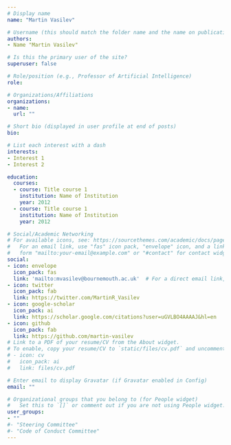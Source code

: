 ```yaml
---
# Display name
name: "Martin Vasilev"

# Username (this should match the folder name and the name on publications)
authors:
- Name "Martin Vasilev"

# Is this the primary user of the site?
superuser: false

# Role/position (e.g., Professor of Artificial Intelligence)
role:

# Organizations/Affiliations
organizations:
- name: 
  url: ""

# Short bio (displayed in user profile at end of posts)
bio: 

# List each interest with a dash
interests:
- Interest 1
- Interest 2

education:
  courses:
  - course: Title course 1
    institution: Name of Institution
    year: 2012
  - course: Title course 1
    institution: Name of Institution
    year: 2012

# Social/Academic Networking
# For available icons, see: https://sourcethemes.com/academic/docs/page-builder/#icons
#   For an email link, use "fas" icon pack, "envelope" icon, and a link in the
#   form "mailto:your-email@example.com" or "#contact" for contact widget.
social:
- icon: envelope
  icon_pack: fas
  link: 'mailto:mvasilev@bournemouth.ac.uk'  # For a direct email link, use "mailto:test@example.org".
- icon: twitter
  icon_pack: fab
  link: https://twitter.com/MartinR_Vasilev
- icon: google-scholar
  icon_pack: ai
  link: https://scholar.google.com/citations?user=uGVLBO4AAAAJ&hl=en
- icon: github
  icon_pack: fab
  link: https://github.com/martin-vasilev
# Link to a PDF of your resume/CV from the About widget.
# To enable, copy your resume/CV to `static/files/cv.pdf` and uncomment the lines below.
# - icon: cv
#   icon_pack: ai
#   link: files/cv.pdf

# Enter email to display Gravatar (if Gravatar enabled in Config)
email: ""

# Organizational groups that you belong to (for People widget)
#   Set this to `[]` or comment out if you are not using People widget.
user_groups:
- ""
#- "Steering Committee"
#- "Code of Conduct Committee"
---
```

